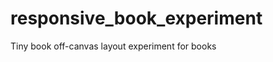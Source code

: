 responsive_book_experiment
==========================

Tiny book off-canvas layout experiment for books